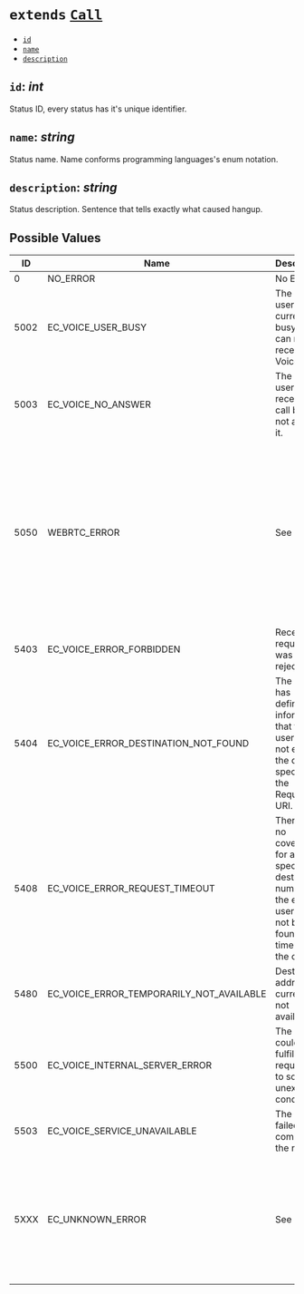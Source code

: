 # `extends` [`Call`](./Call)

* [`id`](#id)
* [`name`](#name)
* [`description`](#description)

<a name="id"></a>
## `id`: *int*
Status ID, every status has it's unique identifier.

## `name`: *string*
Status name. Name conforms programming languages's enum notation.

## `description`: *string*
Status description. Sentence that tells exactly what caused hangup.

## Possible Values
<table>
    <thead>
        <th>ID</th>
        <th>Name</th>
        <th>Description</th>
        <th>Note</th>
    </thead>
    <tbody>
        <tr>
            <td>0</td>
            <td>NO_ERROR</td>
            <td>No Error.</td>
            <td></td>
        </tr>
        <tr>
            <td>5002</td>
            <td>EC_VOICE_USER_BUSY</td>
            <td>The end user is currently busy and can not receive the Voice call.</td>
            <td></td>
        </tr>
        <tr>
            <td>5003</td>
            <td>EC_VOICE_NO_ANSWER</td>
            <td>The end user received a call but did not answer it.</td>
            <td></td>
        </tr>
        <tr>
            <td>5050</td>
            <td>WEBRTC_ERROR</td>
            <td>See note.</td>
            <td>Happens if something bad happened inside SDK during call that caused hangup. Description will contain error message or Unknown error. if message is not available.</td>
        </tr>
        <tr>
            <td>5403</td>
            <td>EC_VOICE_ERROR_FORBIDDEN</td>
            <td>Received request was rejected.</td>
            <td></td>
        </tr>
        <tr>
            <td>5404</td>
            <td>EC_VOICE_ERROR_DESTINATION_NOT_FOUND</td>
            <td>The server has definitive information that the user does not exist at the domain specified in the Request-URI.</td>
            <td></td>
        </tr>
        <tr>
            <td>5408</td>
            <td>EC_VOICE_ERROR_REQUEST_TIMEOUT</td>
            <td>There was no coverage for a specific destination number or the end user could not be found in time during the call.</td>
            <td></td>
        </tr>
        <tr>
            <td>5480</td>
            <td>EC_VOICE_ERROR_TEMPORARILY_NOT_AVAILABLE</td>
            <td>Destination address is currently not available.</td>
            <td></td>
        </tr>
        <tr>
            <td>5500</td>
            <td>EC_VOICE_INTERNAL_SERVER_ERROR</td>
            <td>The server could not fulfill the request due to some unexpected condition.</td>
            <td></td>
        </tr>
        <tr>
            <td>5503</td>
            <td>EC_VOICE_SERVICE_UNAVAILABLE</td>
            <td>The service failed to complete the request.</td>
            <td></td>
        </tr>
        <tr>
            <td>5XXX</td>
            <td>EC_UNKNOWN_ERROR</td>
            <td>See note.</td>
            <td>Happens if hangup is received with unrecognized SIP status. XXX from ID will be SIP status code, description will be SIP status line.</td>
        </tr>
    </tbody>
</table>
